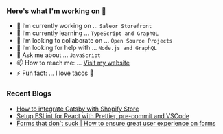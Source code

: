 ### Here's what I'm working on 👋

- 🔭 I’m currently working on ... `Saleor Storefront`
- 🌱 I’m currently learning ... `TypeScript and GraphQL`
- 👯 I’m looking to collaborate on ... `Open Source Projects`
- 🤔 I’m looking for help with ... `Node.js and GraphQL`
- 💬 Ask me about ... `JavaScript`
- 📫 How to reach me: ... [Visit my website](https://nirnejak.com)
- ⚡ Fun fact: ... I love tacos 🌮

### Recent Blogs

- [How to integrate Gatsby with Shopify Store](https://www.inkoop.io/blog/how-to-integrate-gatsby-with-shopify-store/)
- [Setup ESLint for React with Prettier, pre-commit and VSCode](https://www.inkoop.io/blog/setup-eslint-for-react-with-prettier-pre-commit-and-vscode/)
- [Forms that don't suck | How to ensure great user experience on forms](https://www.inkoop.io/blog/how-to-ensure-great-user-experience-on-forms/)
